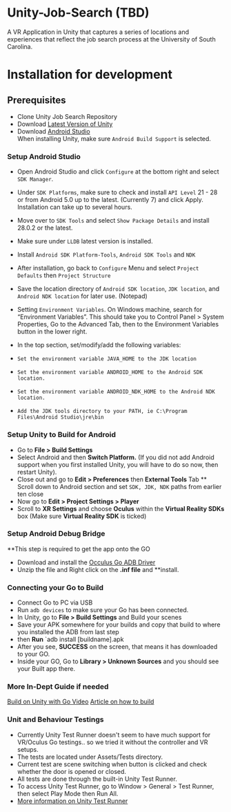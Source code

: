 # Unity-Job-Search (TBD)

A VR Application in Unity that captures a series of locations and experiences that reflect the job search process at the University of South Carolina.

# Installation for development
## Prerequisites
* Clone Unity Job Search Repository
* Download [Latest Version of Unity](https://unity3d.com/get-unity/download)
* Download [Android Studio](https://developer.android.com/studio/) <br/>
When installing Unity, make sure `Android Build Support` is selected.

### Setup Android Studio
* Open Android Studio and click `Configure` at the bottom right and select `SDK Manager`.
* Under `SDK Platforms`, make sure to check and install `API Level` 21 - 28 or from Android 5.0 up to the latest. (Currently 7) and click Apply. Installation can take up to several hours.

* Move over to `SDK Tools` and select `Show Package Details` and install 28.0.2 or the latest. 
* Make sure under `LLDB` latest version is installed.
* Install `Android SDK Platform-Tools`, `Android SDK Tools` and `NDK`
* After installation, go back to `Configure` Menu and select `Project Defaults` then `Project Structure`
* Save the location directory of `Android SDK location`, `JDK location`, and `Android NDK location` for later use. (Notepad)
* Setting `Environment Variables`. On Windows machine, search for “Environment Variables”. This should take you to Control Panel > System Properties, Go to the Advanced Tab, then to the Environment Variables button in the lower right.
* In the top section, set/modify/add the following variables:
* `Set the environment variable JAVA_HOME to the JDK location`
* `Set the environment variable ANDROID_HOME to the Android SDK location.`
* `Set the environment variable ANDROID_NDK_HOME to the Android NDK location.`
* `Add the JDK tools directory to your PATH, ie C:\Program Files\Android Studio\jre\bin`

### Setup Unity to Build for Android
* Go to **File > Build Settings**
* Select Android and then **Switch Platform.** (If you did not add Android support when you first installed Unity, you will have to do so now, then restart Unity).
* Close out and go to **Edit > Preferences** then **External Tools** Tab
** Scroll down to Android section and set `SDK, JDK, NDK` paths from earlier ten close
* Now go to **Edit > Project Settings > Player**
* Scroll to **XR Settings** and choose **Oculus** within the **Virtual Reality SDKs** box (Make sure **Virtual Reality SDK** is ticked)

### Setup Android Debug Bridge
**This step is required to get the app onto the GO

* Download and install the [Occulus Go ADB Driver](https://developer.oculus.com/downloads/package/oculus-go-adb-drivers/)
* Unzip the file and Right click on the **.inf file** and **install.

### Connecting your Go to Build
* Connect Go to PC via USB
* Run `adb devices` to make sure your Go has been connected.
* In Unity, go to **File > Build Settings** and Build your scenes
* Save your APK somewhere for your builds and copy that build to where you installed the ADB from last step
* then **Run** `adb install [buildname].apk
* After you see, **SUCCESS** on the screen, that means it has downloaded to your GO.
* Inside your GO, Go to **Library > Unknown Sources** and you should see your Built app there.

### More In-Dept Guide if needed
[Build on Unity with Go Video](https://www.youtube.com/watch?v=LSypZfOChYE)
[Article on how to build](https://www.youtube.com/watch?v=LSypZfOChYE)

### Unit and Behaviour Testings
* Currently Unity Test Runner doesn't seem to have much support for VR/Oculus Go testings.. so we tried it without the controller and VR setups.
* The tests are located under Assets/Tests directory.
* Current test are scene switching when button is clicked and check whether the door is opened or closed. 
* All tests are done through the built-in Unity Test Runner. 
* To access Unity Test Runner, go to Window > General > Test Runner, then select Play Mode then Run All.
* [More information on Unity Test Runner](https://docs.unity3d.com/Manual/testing-editortestsrunner.html)
